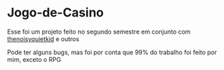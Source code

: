 # Jogo-de-Casino

Esse foi um projeto feito no segundo semestre em conjunto com [thenoisyquietkid](https://github.com/thenoisyquietkid) e outros

Pode ter alguns bugs, mas foi por conta que 99% do trabalho foi feito por mim, exceto o RPG
